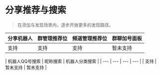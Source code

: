 # 分享推荐与搜索

> 在添加与发现场景内，逐步开放更多的发现路径。


| 分享机器人 | 群管理推荐位 | 频道管理推荐位 | 群聊加号面板 |
| --- | --- | --- | --- |
| 支持 | 支持 | 支持 | 暂未支持 |

| 机器人QQ号搜索 | 昵称搜索 | 机器人分类搜索 |
| --- | --- | --- | --- |
| 支持 | 暂未支持 | 暂未支持 |
